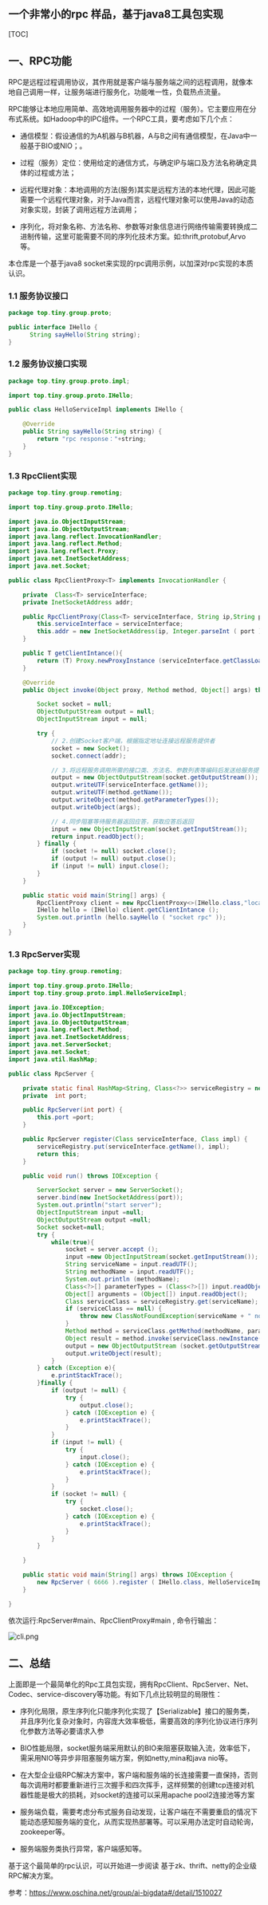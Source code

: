 ## 一个非常小的rpc 样品，基于java8工具包实现
[TOC]

## 一、RPC功能

RPC是远程过程调用协议，其作用就是客户端与服务端之间的远程调用，就像本地自己调用一样，让服务端进行服务化，功能唯一性，负载热点流量。

RPC能够让本地应用简单、高效地调用服务器中的过程（服务）。它主要应用在分布式系统。如Hadoop中的IPC组件。一个RPC工具，要考虑如下几个点：

- 通信模型：假设通信的为A机器与B机器，A与B之间有通信模型，在Java中一般基于BIO或NIO；。

- 过程（服务）定位：使用给定的通信方式，与确定IP与端口及方法名称确定具体的过程或方法；

- 远程代理对象：本地调用的方法(服务)其实是远程方法的本地代理，因此可能需要一个远程代理对象，对于Java而言，远程代理对象可以使用Java的动态对象实现，封装了调用远程方法调用；

- 序列化，将对象名称、方法名称、参数等对象信息进行网络传输需要转换成二进制传输，这里可能需要不同的序列化技术方案。如:thrift,protobuf,Arvo等。

  

本仓库是一个基于java8 socket来实现的rpc调用示例，以加深对rpc实现的本质认识。

### 1.1 服务协议接口

```java
package top.tiny.group.proto;

public interface IHello {
      String sayHello(String string);
}
```



### 1.2 服务协议接口实现

```java
package top.tiny.group.proto.impl;

import top.tiny.group.proto.IHello;

public class HelloServiceImpl implements IHello {

    @Override
    public String sayHello(String string) {
        return "rpc response："+string;
    }
}
```



### 1.3 RpcClient实现

```java
package top.tiny.group.remoting;

import top.tiny.group.proto.IHello;

import java.io.ObjectInputStream;
import java.io.ObjectOutputStream;
import java.lang.reflect.InvocationHandler;
import java.lang.reflect.Method;
import java.lang.reflect.Proxy;
import java.net.InetSocketAddress;
import java.net.Socket;

public class RpcClientProxy<T> implements InvocationHandler {

    private  Class<T> serviceInterface;
    private InetSocketAddress addr;

    public RpcClientProxy(Class<T> serviceInterface, String ip,String port) {
        this.serviceInterface = serviceInterface;
        this.addr = new InetSocketAddress(ip, Integer.parseInt ( port ));
    }

    public T getClientIntance(){
        return (T) Proxy.newProxyInstance (serviceInterface.getClassLoader(),new Class<?>[]{serviceInterface},this);
    }

    @Override
    public Object invoke(Object proxy, Method method, Object[] args) throws Throwable {

        Socket socket = null;
        ObjectOutputStream output = null;
        ObjectInputStream input = null;

        try {
            // 2.创建Socket客户端，根据指定地址连接远程服务提供者
            socket = new Socket();
            socket.connect(addr);

            // 3.将远程服务调用所需的接口类、方法名、参数列表等编码后发送给服务提供者
            output = new ObjectOutputStream(socket.getOutputStream());
            output.writeUTF(serviceInterface.getName());
            output.writeUTF(method.getName());
            output.writeObject(method.getParameterTypes());
            output.writeObject(args);

            // 4.同步阻塞等待服务器返回应答，获取应答后返回
            input = new ObjectInputStream(socket.getInputStream());
            return input.readObject();
        } finally {
            if (socket != null) socket.close();
            if (output != null) output.close();
            if (input != null) input.close();
        }
    }

    public static void main(String[] args) {
        RpcClientProxy client = new RpcClientProxy<>(IHello.class,"localhost","6666");
        IHello hello = (IHello) client.getClientIntance ();
        System.out.println (hello.sayHello ( "socket rpc" ));
    }
}
```



### 1.3 RpcServer实现

```java
package top.tiny.group.remoting;

import top.tiny.group.proto.IHello;
import top.tiny.group.proto.impl.HelloServiceImpl;

import java.io.IOException;
import java.io.ObjectInputStream;
import java.io.ObjectOutputStream;
import java.lang.reflect.Method;
import java.net.InetSocketAddress;
import java.net.ServerSocket;
import java.net.Socket;
import java.util.HashMap;

public class RpcServer {

    private static final HashMap<String, Class<?>> serviceRegistry = new HashMap<>();
    private  int port;

    public RpcServer(int port) {
        this.port =port;
    }

    public RpcServer register(Class serviceInterface, Class impl) {
        serviceRegistry.put(serviceInterface.getName(), impl);
        return this;
    }

    public void run() throws IOException {

        ServerSocket server = new ServerSocket();
        server.bind(new InetSocketAddress(port));
        System.out.println("start server");
        ObjectInputStream input =null;
        ObjectOutputStream output =null;
        Socket socket=null;
        try {
            while(true){
                socket = server.accept ();
                input =new ObjectInputStream(socket.getInputStream());
                String serviceName = input.readUTF();
                String methodName = input.readUTF();
                System.out.println (methodName);
                Class<?>[] parameterTypes = (Class<?>[]) input.readObject();
                Object[] arguments = (Object[]) input.readObject();
                Class serviceClass = serviceRegistry.get(serviceName);
                if (serviceClass == null) {
                    throw new ClassNotFoundException(serviceName + " not found");
                }
                Method method = serviceClass.getMethod(methodName, parameterTypes);
                Object result = method.invoke(serviceClass.newInstance(), arguments);
                output = new ObjectOutputStream (socket.getOutputStream());
                output.writeObject(result);
            }
        } catch (Exception e){
            e.printStackTrace();
        }finally {
            if (output != null) {
                try {
                    output.close();
                } catch (IOException e) {
                    e.printStackTrace();
                }
            }
            if (input != null) {
                try {
                    input.close();
                } catch (IOException e) {
                    e.printStackTrace();
                }
            }
            if (socket != null) {
                try {
                    socket.close();
                } catch (IOException e) {
                    e.printStackTrace();
                }
            }
        }

    }

    public static void main(String[] args) throws IOException {
        new RpcServer ( 6666 ).register ( IHello.class, HelloServiceImpl.class).run ();
    }

}
```

依次运行:RpcServer#main、RpcClientProxy#main , 命令行输出：

![cli.png](./cli.png)



## 二、总结

上面即是一个最简单化的Rpc工具包实现，拥有RpcClient、RpcServer、Net、Codec、service-discovery等功能。有如下几点比较明显的局限性：

- 序列化局限，原生序列化只能序列化实现了【Serializable】接口的服务类，并且序列化复杂对象时，内容庞大效率极低，需要高效的序列化协议进行序列化参数方法等必要请求入参

- BIO性能局限，socket服务端采用默认的BIO来阻塞获取输入流，效率低下，需采用NIO等异步非阻塞服务端方案，例如netty,mina和java nio等。

- 在大型企业级RPC解决方案中，客户端和服务端的长连接需要一直保持，否则每次调用时都要重新进行三次握手和四次挥手，这样频繁的创建tcp连接对机器性能是极大的损耗，对socket的连接可以采用apache pool2连接池等方案

- 服务端负载，需要考虑分布式服务自动发现，让客户端在不需要重启的情况下能动态感知服务端的变化，从而实现热部署等。可以采用办法定时自动轮询，zookeeper等。

- 服务端服务类执行异常，客户端感知等。

  

基于这个最简单的rpc认识，可以开始进一步阅读 基于zk、thrift、netty的企业级RPC解决方案。



参考：https://www.oschina.net/group/ai-bigdata#/detail/1510027
